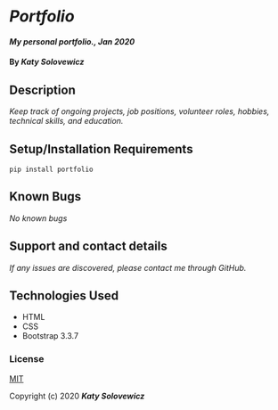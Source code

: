# _Portfolio_

#### _My personal portfolio., Jan 2020_

#### By _**Katy Solovewicz**_

## Description

_Keep track of ongoing projects, job positions, volunteer roles, hobbies, technical skills, and education._

## Setup/Installation Requirements

```pip install portfolio```

## Known Bugs

_No known bugs_

## Support and contact details

_If any issues are discovered, please contact me through GitHub._

## Technologies Used

* HTML
* CSS
* Bootstrap 3.3.7

### License

[MIT](https://choosealicense.com/licenses/mit/)

Copyright (c) 2020 **_Katy Solovewicz_**